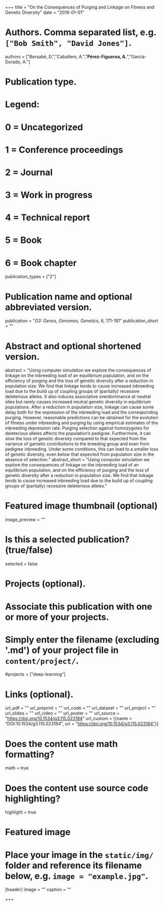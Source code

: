 +++
title = "On the Consequences of Purging and Linkage on Fitness and Genetic Diversity"
date = "2016-01-01"

# Authors. Comma separated list, e.g. `["Bob Smith", "David Jones"]`.
authors = ["Bersabé, D.","Caballero, A.","**Pérez-Figueroa, A.**","García-Dorado, A."]

# Publication type.
# Legend:
# 0 = Uncategorized
# 1 = Conference proceedings
# 2 = Journal
# 3 = Work in progress
# 4 = Technical report
# 5 = Book
# 6 = Book chapter
publication_types = ["2"]

# Publication name and optional abbreviated version.
publication = "*G3: Genes, Genomes, Genetics*, 6, 171-181"
publication_short = ""

# Abstract and optional shortened version.
abstract = "Using computer simulation we explore the consequences of linkage on the inbreeding load of an equilibrium population, and on the efficiency of purging and the loss of genetic diversity after a reduction in population size. We find that linkage tends to cause increased inbreeding load due to the build up of coupling groups of (partially) recessive deleterious alleles. It also induces associative overdominance at neutral sites but rarely causes increased neutral genetic diversity in equilibrium populations. After a reduction in population size, linkage can cause some delay both for the expression of the inbreeding load and the corresponding purging. However, reasonable predictions can be obtained for the evolution of fitness under inbreeding and purging by using empirical estimates of the inbreeding depression rate. Purging selection against homozygotes for deleterious alleles affects the population’s pedigree. Furthermore, it can slow the loss of genetic diversity compared to that expected from the variance of gametic contributions to the breeding group and even from pedigree inbreeding. Under some conditions, this can lead to a smaller loss of genetic diversity, even below that expected from population size in the absence of selection."
abstract_short = "Using computer simulation we explore the consequences of linkage on the inbreeding load of an equilibrium population, and on the efficiency of purging and the loss of genetic diversity after a reduction in population size. We find that linkage tends to cause increased inbreeding load due to the build up of coupling groups of (partially) recessive deleterious alleles."

# Featured image thumbnail (optional)
image_preview = ""

# Is this a selected publication? (true/false)
selected = false

# Projects (optional).
#   Associate this publication with one or more of your projects.
#   Simply enter the filename (excluding '.md') of your project file in `content/project/`.
#projects = ["deep-learning"]

# Links (optional).
url_pdf = ""
url_preprint = ""
url_code = ""
url_dataset = ""
url_project = ""
url_slides = ""
url_video = ""
url_poster = ""
url_source = "https://doi.org/10.1534/g3.115.023184"
url_custom = [{name = "DOI:10.1534/g3.115.023184", url = "https://doi.org/10.1534/g3.115.023184"}]

# Does the content use math formatting?
math = true

# Does the content use source code highlighting?
highlight = true

# Featured image
# Place your image in the `static/img/` folder and reference its filename below, e.g. `image = "example.jpg"`.
[header]
image = ""
caption = ""

+++


